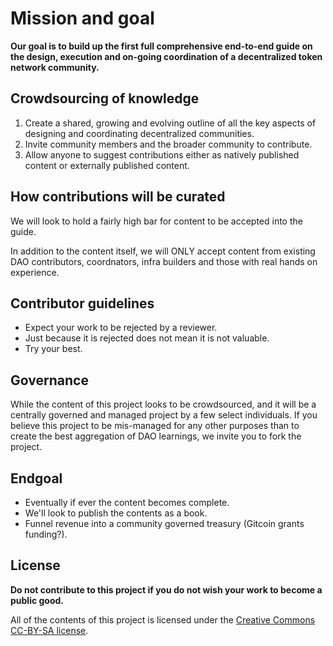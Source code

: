 # Mission and goal

**Our goal is to build up the first full comprehensive end-to-end guide on the design, execution and on-going coordination of a decentralized token network community.**


## Crowdsourcing of knowledge

1. Create a shared, growing and evolving outline of all the key aspects of designing and coordinating decentralized communities.
2. Invite community members and the broader community to contribute.
3. Allow anyone to suggest contributions either as natively published content or externally published content.

## How contributions will be curated

We will look to hold a fairly high bar for content to be accepted into the guide.

In addition to the content itself, we will ONLY accept content from existing DAO contributors, coordnators, infra builders and those with real hands on experience. 


## Contributor guidelines

- Expect your work to be rejected by a reviewer.
- Just because it is rejected does not mean it is not valuable.
- Try your best.

## Governance

While the content of this project looks to be crowdsourced, and it will be a centrally governed and managed project by a few select individuals. If you believe this project to be mis-managed for any other purposes than to create the best aggregation of DAO learnings, we invite you to fork the project.

## Endgoal

- Eventually if ever the content becomes complete. 
- We'll look to publish the contents as a book.
- Funnel revenue into a community governed treasury (Gitcoin grants funding?).

## License

**Do not contribute to this project if you do not wish your work to become a public good.** 

All of the contents of this project is licensed under the [Creative Commons CC-BY-SA license](https://creativecommons.org/licenses/by-sa/4.0/).
